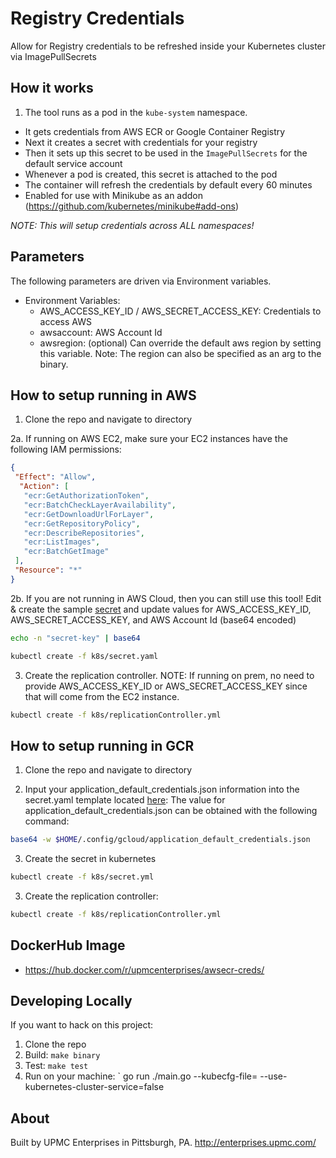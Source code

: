 # Registry Credentials
Allow for Registry credentials to be refreshed inside your Kubernetes cluster via ImagePullSecrets

## How it works

1. The tool runs as a pod in the `kube-system` namespace.
- It gets credentials from AWS ECR or Google Container Registry
- Next it creates a secret with credentials for your registry
- Then it sets up this secret to be used in the `ImagePullSecrets` for the default service account
- Whenever a pod is created, this secret is attached to the pod
- The container will refresh the credentials by default every 60 minutes
- Enabled for use with Minikube as an addon (https://github.com/kubernetes/minikube#add-ons)

_NOTE: This will setup credentials across ALL namespaces!_

## Parameters

The following parameters are driven via Environment variables.

- Environment Variables:
  - AWS_ACCESS_KEY_ID / AWS_SECRET_ACCESS_KEY: Credentials to access AWS
  - awsaccount: AWS Account Id 
  - awsregion: (optional) Can override the default aws region by setting this variable. Note: The region can also be specified as an arg to the binary.  

## How to setup running in AWS

1. Clone the repo and navigate to directory

2a. If running on AWS EC2, make sure your EC2 instances have the following IAM permissions:

  ```json
  {
   "Effect": "Allow",
    "Action": [
     "ecr:GetAuthorizationToken",
     "ecr:BatchCheckLayerAvailability",
     "ecr:GetDownloadUrlForLayer",
     "ecr:GetRepositoryPolicy",
     "ecr:DescribeRepositories",
     "ecr:ListImages",
     "ecr:BatchGetImage"
   ],
   "Resource": "*"
  }
  ```

2b. If you are not running in AWS Cloud, then you can still use this tool! Edit & create the sample [secret](k8s/secret.yaml) and update values for AWS_ACCESS_KEY_ID, AWS_SECRET_ACCESS_KEY, and AWS Account Id (base64 encoded)

```bash
echo -n "secret-key" | base64

kubectl create -f k8s/secret.yaml
```

3. Create the replication controller. NOTE: If running on prem, no need to provide AWS_ACCESS_KEY_ID or AWS_SECRET_ACCESS_KEY since that will come from the EC2 instance.

  ```bash
  kubectl create -f k8s/replicationController.yml
  ```

## How to setup running in GCR

1. Clone the repo and navigate to directory

2. Input your application_default_credentials.json information into the secret.yaml template located [here](k8s/secret.yaml#L17):
The value for application_default_credentials.json can be obtained with the following command:
```bash
base64 -w $HOME/.config/gcloud/application_default_credentials.json
```

3. Create the secret in kubernetes
```bash
kubectl create -f k8s/secret.yml
```

3. Create the replication controller:

```bash
kubectl create -f k8s/replicationController.yml
```

## DockerHub Image

- https://hub.docker.com/r/upmcenterprises/awsecr-creds/

## Developing Locally

If you want to hack on this project:

1. Clone the repo
2. Build: `make binary`
3. Test: `make test`
4. Run on your machine: ` go run ./main.go --kubecfg-file=<pathToKubecfgFile> --use-kubernetes-cluster-service=false

## About

Built by UPMC Enterprises in Pittsburgh, PA. http://enterprises.upmc.com/
